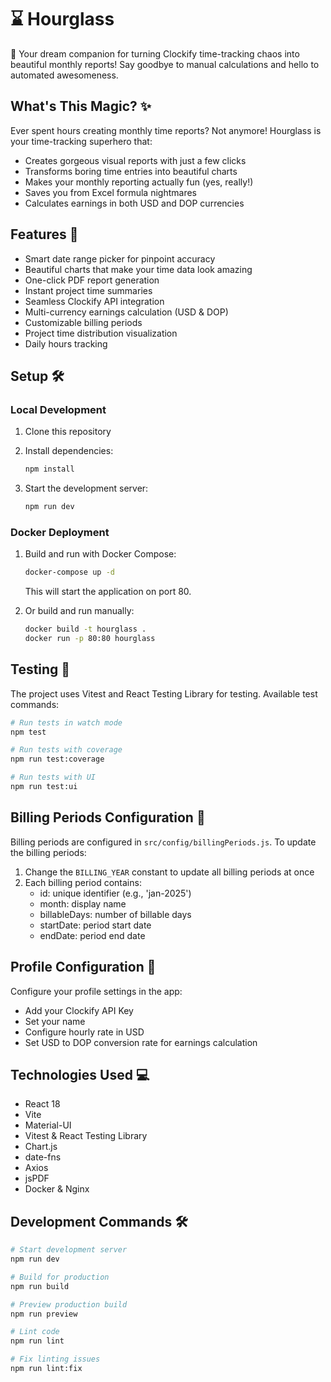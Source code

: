 # ⌛ Hourglass

🚀 Your dream companion for turning Clockify time-tracking chaos into beautiful monthly reports! Say goodbye to manual calculations and hello to automated awesomeness.

## What's This Magic? ✨

Ever spent hours creating monthly time reports? Not anymore! Hourglass is your time-tracking superhero that:
- Creates gorgeous visual reports with just a few clicks
- Transforms boring time entries into beautiful charts
- Makes your monthly reporting actually fun (yes, really!)
- Saves you from Excel formula nightmares
- Calculates earnings in both USD and DOP currencies

## Features 🎯

- Smart date range picker for pinpoint accuracy
- Beautiful charts that make your time data look amazing
- One-click PDF report generation
- Instant project time summaries
- Seamless Clockify API integration
- Multi-currency earnings calculation (USD & DOP)
- Customizable billing periods
- Project time distribution visualization
- Daily hours tracking

## Setup 🛠️

### Local Development

1. Clone this repository
2. Install dependencies:
   ```bash
   npm install
   ```

4. Start the development server:
   ```bash
   npm run dev
   ```

### Docker Deployment

1. Build and run with Docker Compose:
   ```bash
   docker-compose up -d
   ```
   This will start the application on port 80.

2. Or build and run manually:
   ```bash
   docker build -t hourglass .
   docker run -p 80:80 hourglass
   ```

## Testing 🧪

The project uses Vitest and React Testing Library for testing. Available test commands:

```bash
# Run tests in watch mode
npm test

# Run tests with coverage
npm run test:coverage

# Run tests with UI
npm run test:ui
```

## Billing Periods Configuration 📅

Billing periods are configured in `src/config/billingPeriods.js`. To update the billing periods:

1. Change the `BILLING_YEAR` constant to update all billing periods at once
2. Each billing period contains:
   - id: unique identifier (e.g., 'jan-2025')
   - month: display name
   - billableDays: number of billable days
   - startDate: period start date
   - endDate: period end date


## Profile Configuration 👤

Configure your profile settings in the app:
- Add your Clockify API Key
- Set your name
- Configure hourly rate in USD
- Set USD to DOP conversion rate for earnings calculation

## Technologies Used 💻

- React 18
- Vite
- Material-UI
- Vitest & React Testing Library
- Chart.js
- date-fns
- Axios
- jsPDF
- Docker & Nginx

## Development Commands 🛠

```bash
# Start development server
npm run dev

# Build for production
npm run build

# Preview production build
npm run preview

# Lint code
npm run lint

# Fix linting issues
npm run lint:fix
```
